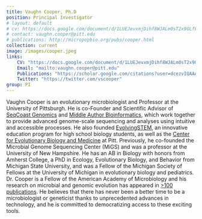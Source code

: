 ```yaml
---
title: Vaughn Cooper, Ph.D
position: Principal Investigator
# layout: default
# cv: https://docs.google.com/document/d/1LUEJevxmjDihf8WJALm0sT2x9GLfLq43CGAdpk9QjXs/preview
# contact: vaughn.cooper@pitt.edu
# publications: http://micropopbio.org/pubs/cooper.html
collection: current
image: /images/cooper.jpeg
links:
    CV: "https://docs.google.com/document/d/1LUEJevxmjDihf8WJALm0sT2x9GLfLq43CGAdpk9QjXs/preview"
    Email: "mailto:vaughn.cooper@pitt.edu"
    Publications: "https://scholar.google.com/citations?user=dcezvIQAAAAJ&hl=en&oi=ao"
    Twitter: "https://twitter.com/vscooper"
group: PI
---
```

Vaughn Cooper is an evolutionary microbiologist and Professor at the University of Pittsburgh. He is co-Founder and Scientific Advisor of [SeqCoast Genomics](https://seqcoast.com/) and [Middle Author Bioinformatics](https://https://midauthorbio.crd.co/), which work together to provide advanced genome-scale sequencing and analyses using intuitive and accessible processes. He also founded [EvolvingSTEM](https://evolvingstem.org/), an innovative education program for high school biology students, as well as the [Center for Evolutionary Biology and Medicine](https://www.cebam.pitt.edu/) at Pitt. Previously, he co-founded the Microbial Genome Sequencing Center (MiGS) and was a professor at the University of New Hampshire. He has an AB in Biology with honors from Amherst College, a PhD in Ecology, Evolutionary Biology, and Behavior from Michigan State University, and was a Fellow of the Michigan Society of Fellows at the University of Michigan in evolutionary biology and pediatrics. Dr. Cooper is a Fellow of the American Academy of Microbiology and his research on microbial and genomic evolution has appeared in [>100 publications](https://scholar.google.com/citations?user=dcezvIQAAAAJ&hl=en&oi=ao). He believes that there has never been a better time to be a microbiologist or geneticist thanks to unprecedented advances in technology, and he is committed to democratizing access to these exciting tools.
